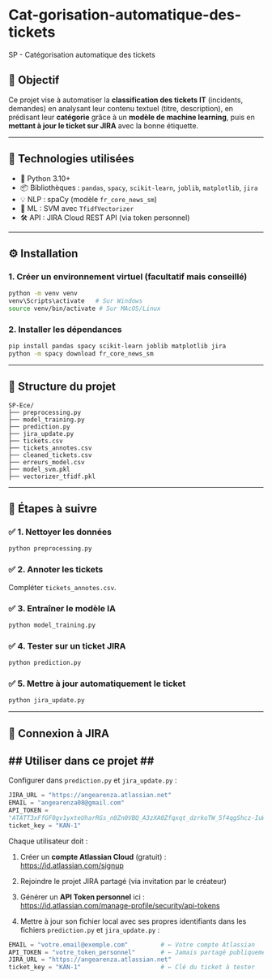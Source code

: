 # Cat-gorisation-automatique-des-tickets
SP - Catégorisation automatique des tickets

## 🎯 Objectif

Ce projet vise à automatiser la **classification des tickets IT** (incidents, demandes) en analysant leur contenu textuel (titre, description), en prédisant leur **catégorie** grâce à un **modèle de machine learning**, puis en **mettant à jour le ticket sur JIRA** avec la bonne étiquette.

---

## 📌 Technologies utilisées

- 🐍 Python 3.10+
- 📦 Bibliothèques : `pandas`, `spacy`, `scikit-learn`, `joblib`, `matplotlib`, `jira`
- 💡 NLP : spaCy (modèle `fr_core_news_sm`)
- 🤖 ML : SVM avec `TfidfVectorizer`
- 🛠️ API : JIRA Cloud REST API (via token personnel)

---

## ⚙️ Installation

### 1. Créer un environnement virtuel (facultatif mais conseillé)

```bash
python -m venv venv
venv\Scripts\activate   # Sur Windows
source venv/bin/activate # Sur MAcOS/Linux

```

### 2. Installer les dépendances

```bash
pip install pandas spacy scikit-learn joblib matplotlib jira
python -m spacy download fr_core_news_sm
```

---

## 📁 Structure du projet

```
SP-Ece/
├── preprocessing.py
├── model_training.py
├── prediction.py
├── jira_update.py
├── tickets.csv
├── tickets_annotes.csv
├── cleaned_tickets.csv
├── erreurs_model.csv
├── model_svm.pkl
├── vectorizer_tfidf.pkl
```

---

## 🚀 Étapes à suivre

### ✅ 1. Nettoyer les données
```bash
python preprocessing.py
```

### ✅ 2. Annoter les tickets
Compléter `tickets_annotes.csv`.

### ✅ 3. Entraîner le modèle IA
```bash
python model_training.py
```

### ✅ 4. Tester sur un ticket JIRA
```bash
python prediction.py
```

### ✅ 5. Mettre à jour automatiquement le ticket
```bash
python jira_update.py
```

---

## 🔐 Connexion à JIRA

## ## Utiliser dans ce projet ## ## 
Configurer dans `prediction.py` et `jira_update.py` :

```python  
JIRA_URL = "https://angearenza.atlassian.net"
EMAIL = "angearenza08@gmail.com"  
API_TOKEN =
"ATATT3xFfGF0gv1yxteUharRGs_n0Zn0VBQ_A3zXA0Zfqxqt_dzrkoTW_5f4qgShcz-IuW3r7gSSCFvVxyCt2yI7VGmfzRbohCeuFXYIRP7GbXiMwxmRLSRSWcgRzXdLY8GfdXdc1mWS6DoHFk8GI7btxgof8wuvp_JlUiGikgDJzEzPaag-9f8=46D1B05"  # ⚠️ secret !
ticket_key = "KAN-1"
```

Chaque utilisateur doit :

1. Créer un **compte Atlassian Cloud** (gratuit) :  
   https://id.atlassian.com/signup

2. Rejoindre le projet JIRA partagé (via invitation par le créateur)

3. Générer un **API Token personnel** ici :  
   https://id.atlassian.com/manage-profile/security/api-tokens

4. Mettre à jour son fichier local avec ses propres identifiants dans les fichiers `prediction.py` et `jira_update.py` :

```python
EMAIL = "votre.email@exemple.com"         # ← Votre compte Atlassian
API_TOKEN = "votre_token_personnel"       # ← Jamais partagé publiquement
JIRA_URL = "https://angearenza.atlassian.net"
ticket_key = "KAN-1"                      # ← Clé du ticket à tester




